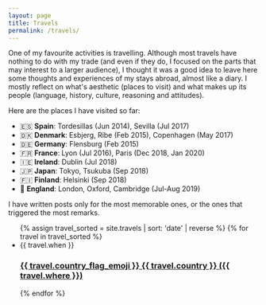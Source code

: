 ```yaml
---
layout: page
title: Travels
permalink: /travels/
---
```


One of my favourite activities is travelling. Although most travels have nothing to do with my trade (and even if they do, I focused on the parts that may interest to a larger audience), I thought it was a good idea to leave here some thoughts and experiences of my stays abroad, almost like a diary. I mostly reflect on what's aesthetic (places to visit) and what makes up its people (language, history, culture, reasoning and attitudes).

Here are the places I have visited so far:

- 🇪🇸 **Spain**: Tordesillas (Jun 2014), Sevilla (Jul 2017)
- 🇩🇰 **Denmark**: Esbjerg, Ribe (Feb 2015), Copenhagen (May 2017)
- 🇩🇪 **Germany**: Flensburg (Feb 2015)
- 🇫🇷 **France**: Lyon (Jul 2016), Paris (Dec 2018, Jan 2020)
- 🇮🇪 **Ireland**: Dublin (Jul 2018)
- 🇯🇵 **Japan**: Tokyo, Tsukuba (Sep 2018)
- 🇫🇮 **Finland**: Helsinki (Sep 2018)
- 🏴󠁧󠁢󠁥󠁮󠁧󠁿 **England**: London, Oxford, Cambridge (Jul-Aug 2019)


I have written posts only for the most memorable ones, or the ones that triggered the most remarks.

<ul class="post-list">
    {% assign travel_sorted = site.travels | sort: 'date' | reverse %}
    {% for travel in travel_sorted %}
        <li>
            <span class="post-meta">{{ travel.when }}</span>
            <h3><a class="post-link" href="{{ travel.url }}">{{ travel.country_flag_emoji }} {{ travel.country }} ({{ travel.where }})</a></h3>
        </li>
    {% endfor %}
</ul>
